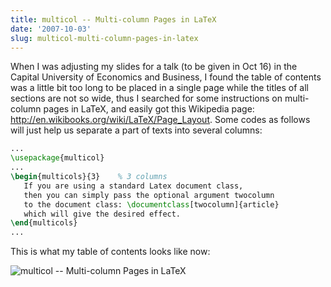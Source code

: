 ```yaml
---
title: multicol -- Multi-column Pages in LaTeX
date: '2007-10-03'
slug: multicol-multi-column-pages-in-latex
---
```


When I was adjusting my slides for a talk (to be given in Oct 16) in the Capital University of Economics and Business, I found the table of contents was a little bit too long to be placed in a single page while the titles of all sections are not so wide, thus I searched for some instructions on multi-column pages in LaTeX, and easily got this Wikipedia page: <http://en.wikibooks.org/wiki/LaTeX/Page_Layout>. Some codes as follows will just help us separate a part of texts into several columns:

```tex 
...
\usepackage{multicol}
...
\begin{multicols}{3}    % 3 columns
   If you are using a standard Latex document class,
   then you can simply pass the optional argument twocolumn
   to the document class: \documentclass[twocolumn]{article}
   which will give the desired effect.
\end{multicols}
...
```

This is what my table of contents looks like now:

![multicol -- Multi-column Pages in LaTeX](https://db.yihui.org/imgur/MguIG.png)
